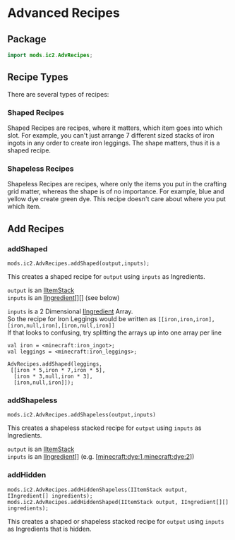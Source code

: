 # Advanced Recipes

## Package

```java
import mods.ic2.AdvRecipes;
```

## Recipe Types
There are several types of recipes:

### Shaped Recipes
Shaped Recipes are recipes, where it matters, which item goes into which slot.
For example, you can't just arrange 7 different sized stacks of iron ingots in any order to create iron leggings. The shape matters, thus it is a shaped recipe.

### Shapeless Recipes
Shapeless Recipes are recipes, where only the items you put in the crafting grid matter, whereas the shape is of no importance.
For example, blue and yellow dye create green dye. This recipe doesn't care about where you put which item.

## Add Recipes

### addShaped
```zenscript
mods.ic2.AdvRecipes.addShaped(output,inputs);
```

This creates a shaped recipe for `output` using `inputs` as Ingredients.

`output` is an [IItemStack](/Vanilla/Items/IItemStack/)  
`inputs` is an [IIngredient](/Vanilla/Variable_Types/IIngredient/)[][] (see below)

`inputs` is a 2 Dimensional [IIngredient](/Vanilla/Variable_Types/IIngredient/) Array.  
So the recipe for Iron Leggings would be written as `[[iron,iron,iron],[iron,null,iron],[iron,null,iron]]`  
If that looks to confusing, try splitting the arrays up into one array per line
```zenscript
val iron = <minecraft:iron_ingot>;
val leggings = <minecraft:iron_leggings>;

AdvRecipes.addShaped(leggings,
 [[iron * 5,iron * 7,iron * 5],
  [iron * 3,null,iron * 3],
  [iron,null,iron]]);
```

### addShapeless
```zenscript
mods.ic2.AdvRecipes.addShapeless(output,inputs)
```

This creates a shapeless stacked recipe for `output` using `inputs` as Ingredients.

`output` is an [IItemStack](/Vanilla/Items/IItemStack/)  
`inputs` is an [IIngredient](/Vanilla/Variable_Types/IIngredient/)[]  (e.g. [<minecraft:dye:1>,<minecraft:dye:2>])

### addHidden
```zenscript
mods.ic2.AdvRecipes.addHiddenShapeless(IItemStack output, IIngredient[] ingredients);
mods.ic2.AdvRecipes.addHiddenShaped(IItemStack output, IIngredient[][] ingredients);
```

This creates a shaped or shapeless stacked recipe for `output` using `inputs` as Ingredients that is hidden. 